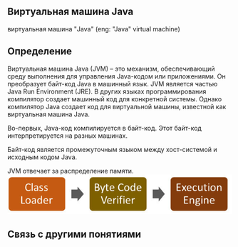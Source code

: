 ## Виртуальная машина Java
виртуальная машина "Java" (eng: "Java" virtual machine) 

## Определение
Виртуальная машина Java (JVM) – это механизм, обеспечивающий среду выполнения для управления Java-кодом или приложениями. Он преобразует байт-код Java в машинный язык. JVM является частью Java Run Environment (JRE). В других языках программирования компилятор создает машинный код для конкретной системы. Однако компилятор Java создает код для виртуальной машины, известной как виртуальная машина Java.

Во-первых, Java-код компилируется в байт-код. Этот байт-код интерпретируется на разных машинах.

Байт-код является промежуточным языком между хост-системой и исходным кодом Java.

JVM отвечает за распределение памяти.
![jvm](https://github.com/vernikkkkkkkkkkkkkkkkkkk/concept_new/blob/main/images/jvm.png)

## Связь с другими понятиями
